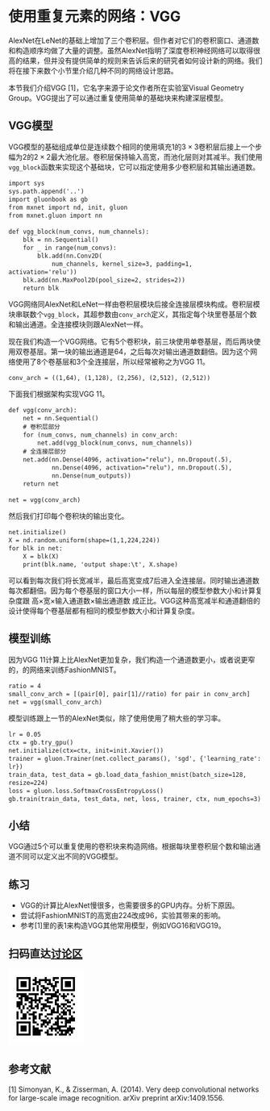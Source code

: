 # 使用重复元素的网络：VGG

AlexNet在LeNet的基础上增加了三个卷积层。但作者对它们的卷积窗口、通道数和构造顺序均做了大量的调整。虽然AlexNet指明了深度卷积神经网络可以取得很高的结果，但并没有提供简单的规则来告诉后来的研究者如何设计新的网络。我们将在接下来数个小节里介绍几种不同的网络设计思路。

本节我们介绍VGG [1]，它名字来源于论文作者所在实验室Visual Geometry Group。VGG提出了可以通过重复使用简单的基础块来构建深层模型。

## VGG模型

VGG模型的基础组成单位是连续数个相同的使用填充1的$3\times 3$卷积层后接上一个步幅为2的$2\times 2$最大池化层。卷积层保持输入高宽，而池化层则对其减半。我们使用`vgg_block`函数来实现这个基础块，它可以指定使用多少卷积层和其输出通道数。

```{.python .input  n=1}
import sys
sys.path.append('..')
import gluonbook as gb
from mxnet import nd, init, gluon
from mxnet.gluon import nn

def vgg_block(num_convs, num_channels):
    blk = nn.Sequential()
    for _ in range(num_convs):
        blk.add(nn.Conv2D(
            num_channels, kernel_size=3, padding=1, activation='relu'))
    blk.add(nn.MaxPool2D(pool_size=2, strides=2))
    return blk
```

VGG网络同AlexNet和LeNet一样由卷积层模块后接全连接层模块构成。卷积层模块串联数个`vgg_block`，其超参数由`conv_arch`定义，其指定每个块里卷基层个数和输出通道。全连接模块则跟AlexNet一样。

现在我们构造一个VGG网络。它有5个卷积块，前三块使用单卷基层，而后两块使用双卷基层。第一块的输出通道是64，之后每次对输出通道数翻倍。因为这个网络使用了8个卷基层和3个全连接层，所以经常被称之为VGG 11。

```{.python .input  n=3}
conv_arch = ((1,64), (1,128), (2,256), (2,512), (2,512))
```

下面我们根据架构实现VGG 11。

```{.python .input}
def vgg(conv_arch):
    net = nn.Sequential()
    # 卷积层部分
    for (num_convs, num_channels) in conv_arch:
        net.add(vgg_block(num_convs, num_channels))
    # 全连接层部分
    net.add(nn.Dense(4096, activation="relu"), nn.Dropout(.5),
            nn.Dense(4096, activation="relu"), nn.Dropout(.5),
            nn.Dense(num_outputs))
    return net

net = vgg(conv_arch)
```

然后我们打印每个卷积块的输出变化。

```{.python .input}
net.initialize()
X = nd.random.uniform(shape=(1,1,224,224))
for blk in net:
    X = blk(X)
    print(blk.name, 'output shape:\t', X.shape)
```

可以看到每次我们将长宽减半，最后高宽变成7后进入全连接层。同时输出通道数每次都翻倍。因为每个卷基层的窗口大小一样，所以每层的模型参数大小和计算复杂度跟 高$\times$宽$\times$输入通道数$\times$输出通道数 成正比。VGG这种高宽减半和通道翻倍的设计使得每个卷基层都有相同的模型参数大小和计算复杂度。

## 模型训练

因为VGG 11计算上比AlexNet更加复杂，我们构造一个通道数更小，或者说更窄的，的网络来训练FashionMNIST。

```{.python .input}
ratio = 4
small_conv_arch = [(pair[0], pair[1]//ratio) for pair in conv_arch]
net = vgg(small_conv_arch)
```

模型训练跟上一节的AlexNet类似，除了使用使用了稍大些的学习率。

```{.python .input}
lr = 0.05
ctx = gb.try_gpu()
net.initialize(ctx=ctx, init=init.Xavier())
trainer = gluon.Trainer(net.collect_params(), 'sgd', {'learning_rate': lr})
train_data, test_data = gb.load_data_fashion_mnist(batch_size=128, resize=224)
loss = gluon.loss.SoftmaxCrossEntropyLoss()
gb.train(train_data, test_data, net, loss, trainer, ctx, num_epochs=3)
```

## 小结

VGG通过5个可以重复使用的卷积块来构造网络。根据每块里卷积层个数和输出通道不同可以定义出不同的VGG模型。

## 练习

- VGG的计算比AlexNet慢很多，也需要很多的GPU内存。分析下原因。
- 尝试将FashionMNIST的高宽由224改成96，实验其带来的影响。
- 参考[1]里的表1来构造VGG其他常用模型，例如VGG16和VGG19。
 
## 扫码直达[讨论区](https://discuss.gluon.ai/t/topic/1277)

![](../img/qr_vgg-gluon.svg)

## 参考文献 

[1] Simonyan, K., & Zisserman, A. (2014). Very deep convolutional networks for large-scale image recognition. arXiv preprint arXiv:1409.1556.
